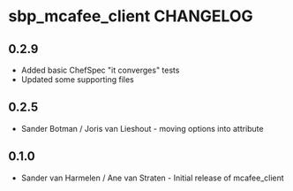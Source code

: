 sbp_mcafee_client CHANGELOG
===========================

0.2.9
-----

- Added basic ChefSpec "it converges" tests
- Updated some supporting files

0.2.5  
-----
- Sander Botman / Joris van Lieshout - moving options into attribute  

0.1.0  
-----
- Sander van Harmelen / Ane van Straten - Initial release of mcafee_client
